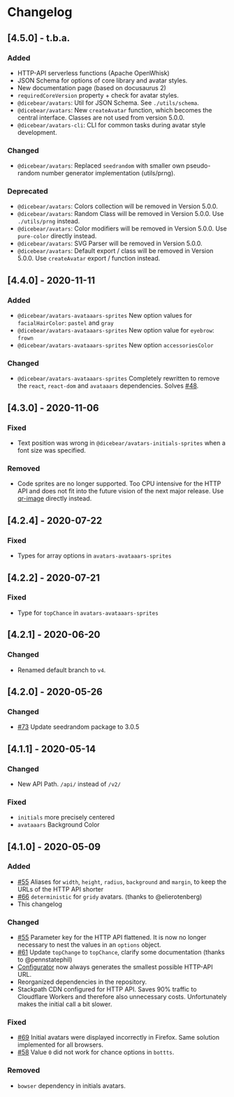 # Changelog

## [4.5.0] - t.b.a.

### Added

- HTTP-API serverless functions (Apache OpenWhisk)
- JSON Schema for options of core library and avatar styles.
- New documentation page (based on docusaurus 2)
- `requiredCoreVersion` property + check for avatar styles.
- `@dicebear/avatars`: Util for JSON Schema. See `./utils/schema`.
- `@dicebear/avatars`: New `createAvatar` function, which becomes the central interface. Classes are not used from version 5.0.0.
- `@dicebear/avatars-cli`: CLI for common tasks during avatar style development.

### Changed

- `@dicebear/avatars`: Replaced `seedrandom` with smaller own pseudo-random number generator implementation (utils/prng).

### Deprecated

- `@dicebear/avatars`: Colors collection will be removed in Version 5.0.0.
- `@dicebear/avatars`: Random Class will be removed in Version 5.0.0. Use `./utils/prng` instead.
- `@dicebear/avatars`: Color modifiers will be removed in Version 5.0.0. Use `pure-color` directly instead.
- `@dicebear/avatars`: SVG Parser will be removed in Version 5.0.0.
- `@dicebear/avatars`: Default export / class will be removed in Version 5.0.0. Use `createAvatar` export / function instead.

## [4.4.0] - 2020-11-11

### Added

- `@dicebear/avatars-avataaars-sprites` New option values for `facialHairColor`: `pastel` and `gray`
- `@dicebear/avatars-avataaars-sprites` New option value for `eyebrow`: `frown`
- `@dicebear/avatars-avataaars-sprites` New option `accessoriesColor`

### Changed

- `@dicebear/avatars-avataaars-sprites` Completely rewritten to remove the `react`, `react-dom` and `avataaars` dependencies. Solves [#48](https://github.com/DiceBear/avatars/issues/48).

## [4.3.0] - 2020-11-06

### Fixed

- Text position was wrong in `@dicebear/avatars-initials-sprites` when a font size was specified.

### Removed

- Code sprites are no longer supported. Too CPU intensive for the HTTP API and does not fit into the future vision of the next major release. Use [qr-image](https://www.npmjs.com/package/qr-image) directly instead.

## [4.2.4] - 2020-07-22

### Fixed

- Types for array options in `avatars-avataaars-sprites`

## [4.2.2] - 2020-07-21

### Fixed

- Type for `topChance` in `avatars-avataaars-sprites`

## [4.2.1] - 2020-06-20

### Changed

- Renamed default branch to `v4`.

## [4.2.0] - 2020-05-26

### Changed

- [#73][7] Update seedrandom package to 3.0.5

[7]: https://github.com/DiceBear/avatars/pull/73

## [4.1.1] - 2020-05-14

### Changed

- New API Path. `/api/` instead of `/v2/`

### Fixed

- `initials` more precisely centered
- `avataaars` Background Color

## [4.1.0] - 2020-05-09

### Added

- [#55][1] Aliases for `width`, `height`, `radius`, `background` and `margin`, to keep the URLs of the HTTP API shorter
- [#66][5] `deterministic` for `gridy` avatars. (thanks to @elierotenberg)
- This changelog

### Changed

- [#55][1] Parameter key for the HTTP API flattened. It is now no longer necessary to nest the values in an `options` object.
- [#61][6] Update `topChange` to `topChance`, clarify some documentation (thanks to @pennstatephil)
- [Configurator][2] now always generates the smallest possible HTTP-API URL.
- Reorganized dependencies in the repository.
- Stackpath CDN configured for HTTP API. Saves 90% traffic to Cloudflare Workers and therefore also unnecessary costs. Unfortunately makes the initial call a bit slower.

### Fixed

- [#69][3] Initial avatars were displayed incorrectly in Firefox. Same solution implemented for all browsers.
- [#58][4] Value `0` did not work for chance options in `bottts`.

### Removed

- `bowser` dependency in initials avatars.

[1]: https://github.com/DiceBear/avatars/issues/55
[2]: https://avatars.dicebear.com
[3]: https://github.com/DiceBear/avatars/issues/69
[4]: https://github.com/DiceBear/avatars/issues/58
[5]: https://github.com/DiceBear/avatars/pull/66
[6]: https://github.com/DiceBear/avatars/pull/61

